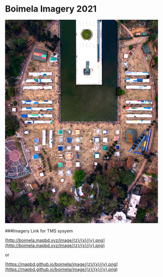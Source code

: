 # Boimela Imagery 2021

![Boimela](https://raw.githubusercontent.com/mapbd/boimela/main/img/boimela2.jpg)

###Imagery Link for TMS sysyem

[http://boimela.mapbd.xyz/image/{z}/{x}/{y}.png](http://boimela.mapbd.xyz/image/{z}/{x}/{y}.png)

or

[https://mapbd.github.io/boimela/image/{z}/{x}/{y}.png](https://mapbd.github.io/boimela/image/{z}/{x}/{y}.png)

